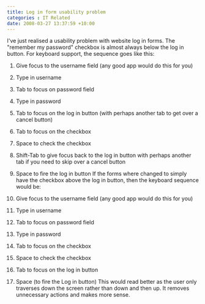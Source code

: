 ```yaml
---
title: Log in form usability problem
categories : IT Related
date: 2008-03-27 13:37:59 +10:00
---
```


I've just realised a usability problem with website log in forms. The "remember my password" checkbox is almost always below the log in button. For keyboard support, the sequence goes like this:

1. Give focus to the username field (any good app would do this for you)
1. Type in username
1. Tab to focus on password field
1. Type in password
1. Tab to focus on the log in button (with perhaps another tab to get over a cancel button)
1. Tab to focus on the checkbox
1. Space to check the checkbox
1. Shift-Tab to give focus back to the log in button with perhaps another tab if you need to skip over a cancel button
1. Space to fire the log in button
If the forms where changed to simply have the checkbox above the log in button, then the keyboard sequence would be:

1. Give focus to the username field (any good app would do this for you)
1. Type in username
1. Tab to focus on password field
1. Type in password
1. Tab to focus on the checkbox
1. Space to check the checkbox
1. Tab to focus on the log in button
1. Space (to fire the Log in button)
This would read better as the user only traverses down the screen rather than down and then up. It removes unnecessary actions and makes more sense.


